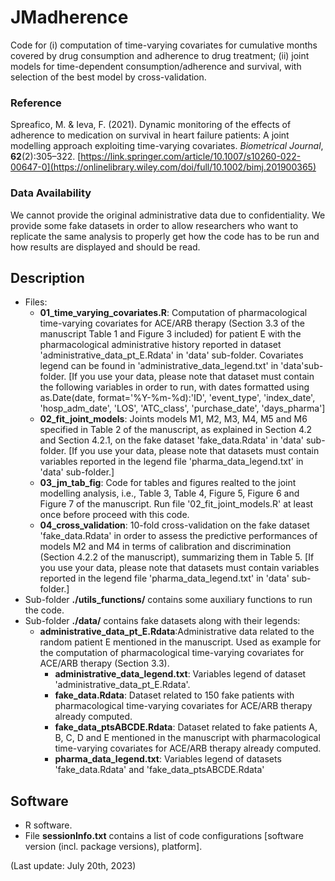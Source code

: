 # JMadherence

Code for (i) computation of time-varying covariates for cumulative months covered by drug consumption and adherence to drug treatment; (ii) joint models for time-dependent consumption/adherence and survival, with selection of the best model by cross-validation.

### Reference
Spreafico, M. & Ieva, F. (2021). Dynamic monitoring of the effects of adherence to medication on survival in heart failure patients: A joint modelling approach exploiting time-varying covariates. *Biometrical Journal*, **62**(2):305–322. [https://link.springer.com/article/10.1007/s10260-022-00647-0](https://onlinelibrary.wiley.com/doi/full/10.1002/bimj.201900365)

### Data Availability
We cannot provide the original administrative data due to confidentiality.
We provide some fake datasets in order to allow researchers who want to replicate the same analysis to properly get how the code has to be run and how results are displayed and should be read.

## Description

- Files:
  - **01_time_varying_covariates.R**: Computation of pharmacological time-varying covariates for ACE/ARB therapy (Section 3.3 of the manuscript Table 1 and Figure 3 included) for patient E with the pharmacological administrative history reported in dataset 'administrative_data_pt_E.Rdata' in 'data' sub-folder. Covariates legend can be found in 'administrative_data_legend.txt' in 'data'sub-folder. [If you use your data, please note that dataset must contain the following variables in order to run, with dates formatted using as.Date(date, format='%Y-%m-%d):'ID', 'event_type', 'index_date', 'hosp_adm_date', 'LOS', 'ATC_class', 'purchase_date', 'days_pharma']
  - **02_fit_joint_models**: Joints models M1, M2, M3, M4, M5 and M6 specified in Table 2 of the manuscript, as explained in Section 4.2 and Section 4.2.1, on the fake dataset 'fake_data.Rdata' in 'data' sub-folder. [If you use your data, please note that datasets must contain variables reported in the legend file 'pharma_data_legend.txt' in 'data' sub-folder.]
  - **03_jm_tab_fig**: Code for tables and figures realted to the joint modelling analysis, i.e., Table 3, Table 4, Figure 5, Figure 6 and Figure 7 of the manuscript. Run file '02_fit_joint_models.R' at least once before proceed with this code.
  - **04_cross_validation**: 10-fold cross-validation on the fake dataset 'fake_data.Rdata' in order to assess the predictive performances of models M2 and M4 in terms of calibration and discrimination (Section 4.2.2 of the manuscript), summarizing them in Table 5. [If you use your data, please note that datasets must contain variables reported in the legend file 'pharma_data_legend.txt' in 'data' sub-folder.]
- Sub-folder **./utils_functions/** contains some auxiliary functions to run the code.
- Sub-folder **./data/** contains fake datasets along with their legends:
  - **administrative_data_pt_E.Rdata**:Administrative data related to the random patient E mentioned in the manuscript. Used as example for the computation of pharmacological time-varying covariates for ACE/ARB therapy (Section 3.3).
	- **administrative_data_legend.txt**: Variables legend of dataset 'administrative_data_pt_E.Rdata'.
	- **fake_data.Rdata**: Dataset related to 150 fake patients with pharmacological time-varying covariates for ACE/ARB therapy already computed.
	- **fake_data_ptsABCDE.Rdata**: Dataset related to fake patients A, B, C, D and E mentioned in the manuscript with pharmacological time-varying covariates for ACE/ARB therapy already computed.
	- **pharma_data_legend.txt**: Variables legend of datasets 'fake_data.Rdata' and 'fake_data_ptsABCDE.Rdata'

## Software
- R software.
- File **sessionInfo.txt** contains a list of code configurations [software version (incl. package versions), platform].

(Last update: July 20th, 2023)
